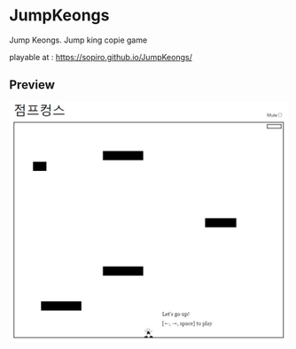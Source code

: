 # JumpKeongs
Jump Keongs. Jump king copie game  

playable at : https://sopiro.github.io/JumpKeongs/  

## Preview
<p align="center">
  <img src="./view.JPG" />
</p>
